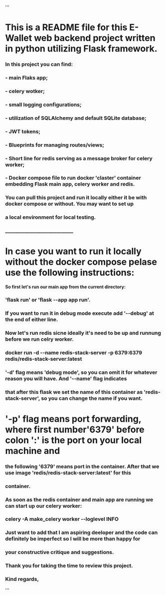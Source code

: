 '''
# This is a README file for this E-Wallet web backend project written in python utilizing Flask framework.
### In this project you can find: 
### - main Flaks app;
### - celery wotker;
### - small logging configurations;
### - utilization of SQLAlchemy and default SQLite database;
### - JWT tokens; 
### - Blueprints for managing routes/views;
### - Short line for redis serving as a message broker for celery worker;
### - Docker compose file to run docker 'claster' container embedding Flask main app, celery worker and redis.
### You can pull this project and run it locally either it be with docker compose or without. You may want to set up
### a local environment for local testing.

### ____________________________

# In case you want to run it locally without the docker compose pelase use the following instructions:
#### So first let's run our main app from the current directory:
### 'flask run' or 'flask --app app run'. 
### If you want to run it in debug mode execute add '--debug' at the end of either line.

### Now let's run redis sicne ideally it's need to be up and runnung before we run celry worker.
### docker run -d --name redis-stack-server -p 6379:6379 redis/redis-stack-server:latest
### '-d' flag means 'debug mode', so you can omit it for whatever reason you will have. And '--name' flag indicates
### that after this flask we set the name of this container as 'redis-stack-server', so you can change the name if you want.
# '-p' flag means port forwarding, where first number'6379' before colon ':' is the port on your local machine and
### the following '6379' means port in the container. After that we use image 'redis/redis-stack-server:latest' for this
### container.

### As soon as the redis container and main app are running we can start up our celery worker:
### celery -A make_celery worker --loglevel INFO


### Just want to add that I am aspiring deeloper and the code can definitely be imperfect so I will be more than happy for
### your constructive critique and suggestions.


### Thank you for taking the time to review this project.

### Kind regards,
'''